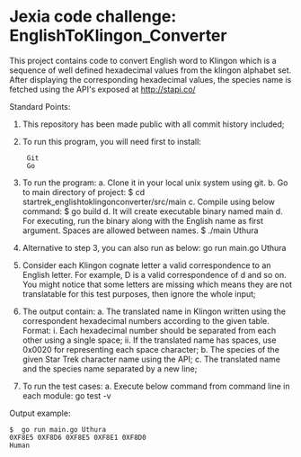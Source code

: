 # Jexia code challenge: EnglishToKlingon_Converter
This project contains code to convert English word to Klingon which is a sequence of well defined hexadecimal values from the klingon alphabet set.
After displaying the corresponding hexadecimal values, the species name is fetched using the API's exposed at http://stapi.co/ 

Standard Points:
1. This repository has been made public with all commit history included;

2. To run this program, you will need first to install:

		Git
		Go

3. To run the program:
	a. Clone it in your local unix system using git.
	b. Go to main directory of project:
				$ cd startrek_englishtoklingonconverter/src/main
	c. Compile using below command:
		$ go build
	d. It will create executable binary named main
	d. For executing, run the binary along with the English name as first argument. Spaces are allowed between names.
		$ ./main Uthura
		
4. Alternative to step 3, you can also run as below:
	go run main.go Uthura
	
5. Consider each Klingon cognate letter a valid correspondence to an English letter. For example, ​D is a valid 	 correspondence of ​d
   and so on. You might notice that some letters are missing which means they are not translatable for this test purposes, then ignore the whole input;
   
6. The output contain:
	a. The translated name in Klingon written using the correspondent hexadecimal numbers according to the given table. Format:
		i. Each hexadecimal number should be separated from each other  using a single space;
		ii. If the translated name has spaces, use 0x0020 for representing each space character;
	b. The species of the given Star Trek character name using the API;
	c. The translated name and the species name separated by a new line;
	
7. To run the test cases:
	a. Execute below command from command line in each module:
		go test -v


 Output example:																									
```																
$  go run main.go Uthura									
0XF8E5 0XF8D6 0XF8E5 0XF8E1 0XF8D0
Human																

```
